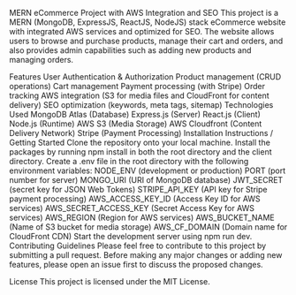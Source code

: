 MERN eCommerce Project with AWS Integration and SEO
This project is a MERN (MongoDB, ExpressJS, ReactJS, NodeJS) stack eCommerce website with integrated AWS services and optimized for SEO. The website allows users to browse and purchase products, manage their cart and orders, and also provides admin capabilities such as adding new products and managing orders.

Features
User Authentication & Authorization
Product management (CRUD operations)
Cart management
Payment processing (with Stripe)
Order tracking
AWS integration (S3 for media files and CloudFront for content delivery)
SEO optimization (keywords, meta tags, sitemap)
Technologies Used
MongoDB Atlas (Database)
Express.js (Server)
React.js (Client)
Node.js (Runtime)
AWS S3 (Media Storage)
AWS Cloudfront (Content Delivery Network)
Stripe (Payment Processing)
Installation Instructions / Getting Started
Clone the repository onto your local machine.
Install the packages by running npm install in both the root directory and the client directory.
Create a .env file in the root directory with the following environment variables:
NODE_ENV (development or production)
PORT (port number for server)
MONGO_URI (URI of MongoDB database)
JWT_SECRET (secret key for JSON Web Tokens)
STRIPE_API_KEY (API key for Stripe payment processing)
AWS_ACCESS_KEY_ID (Access Key ID for AWS services)
AWS_SECRET_ACCESS_KEY (Secret Access Key for AWS services)
AWS_REGION (Region for AWS services)
AWS_BUCKET_NAME (Name of S3 bucket for media storage)
AWS_CF_DOMAIN (Domain name for CloudFront CDN)
Start the development server using npm run dev.
Contributing Guidelines
Please feel free to contribute to this project by submitting a pull request. Before making any major changes or adding new features, please open an issue first to discuss the proposed changes.

License
This project is licensed under the MIT License.
